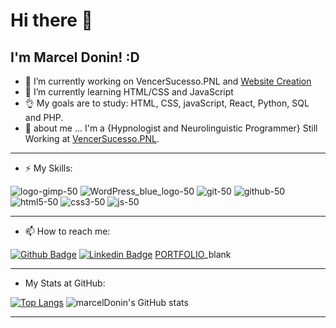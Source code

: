 # Hi there 👋

## I'm Marcel Donin! :D



- 🔭 I’m currently working on VencerSucesso.PNL and [Website Creation](https://www.marceldonin.com)
- 🌱 I’m currently learning HTML/CSS and JavaScript
- 👌 My goals are to study: HTML, CSS, javaScript, React, Python, SQL and PHP.
- 💬 about me ...
I'm a {Hypnologist and Neurolinguistic Programmer} Still Working at [VencerSucesso.PNL](https://www.pnl.marceldonin.com).
___

- ⚡ My Skills:

![logo-gimp-50](https://user-images.githubusercontent.com/83168668/116251941-815efc80-a745-11eb-91c7-ceda459ccd7f.png)
![WordPress_blue_logo-50](https://user-images.githubusercontent.com/83168668/116251189-d3535280-a744-11eb-8358-ece69bc01060.png)
![git-50](https://user-images.githubusercontent.com/83168668/116250097-ce41d380-a743-11eb-9413-564cf5d29cee.png)
![github-50](https://user-images.githubusercontent.com/83168668/116250098-ceda6a00-a743-11eb-9dd3-b853b3f012d8.png)
![html5-50](https://user-images.githubusercontent.com/83168668/116250100-ceda6a00-a743-11eb-867d-8526e409d23d.png)
![css3-50](https://user-images.githubusercontent.com/83168668/116250091-ce41d380-a743-11eb-9f7a-e6829acae8bd.png)
![js-50](https://user-images.githubusercontent.com/83168668/116250103-cf730080-a743-11eb-8308-41c54ba399fd.png)

___
- 📫 How to reach me:

[![Github Badge](https://img.shields.io/badge/-Github-000?style=flat-square&logo=Github&logoColor=white&link=https://github.com/marceldonin)](https://github.com/marceldonin)
[![Linkedin Badge](https://img.shields.io/badge/-LinkedIn-blue?style=flat-square&logo=Linkedin&logoColor=white&link=https://www.linkedin.com/in/marceldonin/)](https://www.linkedin.com/in/marceldonin/)
[PORTFOLIO](https://marceldonin.github.io/Portfolio/Site-Portfolio/index.html)_blank
___
- My Stats at GitHub:

[![Top Langs](https://github-readme-stats.vercel.app/api/top-langs/?username=marceldonin&layout=compact)](https://github.com/marceldonin/github-readme-stats)
![marcelDonin's GitHub stats](https://github-readme-stats.vercel.app/api?username=marceldonin&hide=contribs,prs)
___


<!--
**marceldonin/marceldonin** is a ✨ _special_ ✨ repository because its `README.md` (this file) appears on your GitHub profile.

Here are some ideas to get you started:
- 👯 I’m looking to collaborate on ...
- 🤔 I’m looking for help with ...
- 😄 Pronouns: ...
- ⚡ Fun fact: ...

- [Courses](https://www.treinaweb.com.br/cursos-online?q=fagner+pinheiro) 👨🏼‍🏫 - It's are technical courses on many technologies, such as Django, Flask, Python, Kotlin, Flutter, Dart, Git and more
- [Blog](https://www.treinaweb.com.br/blog/author/fagner-pinheiro/) ✍🏼 - I'm write about many things.
- 

-->




